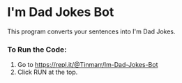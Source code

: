 # I'm Dad Jokes Bot
This program converts your sentences into I'm Dad Jokes.

### To Run the Code:
1. Go to https://repl.it/@Tinmarr/Im-Dad-Jokes-Bot
2. Click RUN at the top.